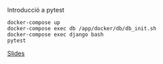 Introducció a pytest

```
docker-compose up
docker-compose exec db /app/docker/db/db_init.sh
docker-compose exec django bash
pytest
```


[Slides](docs/PyGRN_PyTest.pdf)
